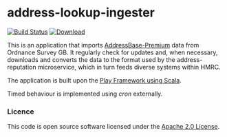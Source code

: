 
# address-lookup-ingester

[![Build Status](https://travis-ci.org/hmrc/address-reputation-ingester.svg?branch=master)](https://travis-ci.org/hmrc/address-reputation-ingester) [ ![Download](https://api.bintray.com/packages/hmrc/releases/address-reputation-ingester/images/download.svg) ](https://bintray.com/hmrc/releases/address-reputation-ingester/_latestVersion)

This is an application that imports [AddressBase-Premium](https://www.ordnancesurvey.co.uk/business-and-government/products/addressbase-premium.html)
data from Ordnance Survey GB. It regularly check for updates and, when
necessary, downloads and converts the data to the format used by the address-reputation microservice, which in turn feeds
diverse systems within HMRC.

The application is built upon the [Play Framework using Scala](https://www.playframework.com/documentation/2.3.x/ScalaHome).

Timed behaviour is implemented using *cron* externally.

### Licence

This code is open source software licensed under the [Apache 2.0 License]("http://www.apache.org/licenses/LICENSE-2.0.html").
    
